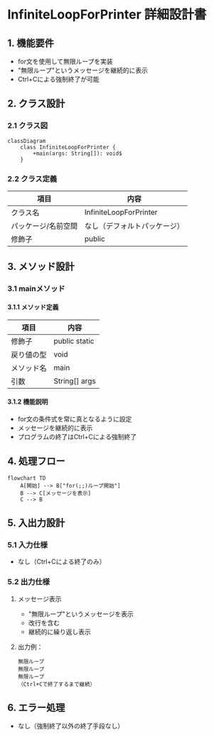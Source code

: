 # InfiniteLoopForPrinter 詳細設計書

## 1. 機能要件

- for文を使用して無限ループを実装
- "無限ループ"というメッセージを継続的に表示
- Ctrl+Cによる強制終了が可能

## 2. クラス設計

### 2.1 クラス図

```mermaid
classDiagram
    class InfiniteLoopForPrinter {
        +main(args: String[]): void$
    }
```

### 2.2 クラス定義

| 項目 | 内容 |
|------|------|
| クラス名 | InfiniteLoopForPrinter |
| パッケージ/名前空間 | なし（デフォルトパッケージ） |
| 修飾子 | public |

## 3. メソッド設計

### 3.1 mainメソッド

#### 3.1.1 メソッド定義

| 項目 | 内容 |
|------|------|
| 修飾子 | public static |
| 戻り値の型 | void |
| メソッド名 | main |
| 引数 | String[] args |

#### 3.1.2 機能説明

- for文の条件式を常に真となるように設定
- メッセージを継続的に表示
- プログラムの終了はCtrl+Cによる強制終了

## 4. 処理フロー

```mermaid
flowchart TD
    A[開始] --> B["for(;;)ループ開始"]
    B --> C[メッセージを表示]
    C --> B
```

## 5. 入出力設計

### 5.1 入力仕様

- なし（Ctrl+Cによる終了のみ）

### 5.2 出力仕様

1. メッセージ表示
   - "無限ループ"というメッセージを表示
   - 改行を含む
   - 継続的に繰り返し表示

1. 出力例：

   ```text
   無限ループ
   無限ループ
   無限ループ
   （Ctrl+Cで終了するまで継続）
   ```

## 6. エラー処理

- なし（強制終了以外の終了手段なし）
